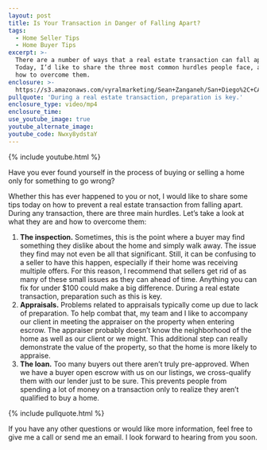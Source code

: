 ```yaml
---
layout: post
title: Is Your Transaction in Danger of Falling Apart?
tags:
  - Home Seller Tips
  - Home Buyer Tips
excerpt: >-
  There are a number of ways that a real estate transaction can fall apart.
  Today, I’d like to share the three most common hurdles people face, as well as
  how to overcome them.
enclosure: >-
  https://s3.amazonaws.com/vyralmarketing/Sean+Zanganeh/San+Diego%2C+CA+Real+Estate+Reasons+Deals+Fall+Apart.mp4
pullquote: 'During a real estate transaction, preparation is key.'
enclosure_type: video/mp4
enclosure_time:
use_youtube_image: true
youtube_alternate_image:
youtube_code: Nwxy8ydstaY
---
```



{% include youtube.html %}

Have you ever found yourself in the process of buying or selling a home only for something to go wrong?&nbsp;

Whether this has ever happened to you or not, I would like to share some tips today on how to prevent a real estate transaction from falling apart. During any transaction, there are three main hurdles. Let’s take a look at what they are and how to overcome them:

1. **The inspection.** Sometimes, this is the point where a buyer may find something they dislike about the home and simply walk away. The issue they find may not even be all that significant. Still, it can be confusing to a seller to have this happen, especially if their home was receiving multiple offers. For this reason, I recommend that sellers get rid of as many of these small issues as they can ahead of time. Anything you can fix for under $100 could make a big difference. During a real estate transaction, preparation such as this is key.&nbsp;
2. **Appraisals.** Problems related to appraisals typically come up due to lack of preparation. To help combat that, my team and I like to accompany our client in meeting the appraiser on the property when entering escrow. The appraiser probably doesn’t know the neighborhood of the home as well as our client or we might. This additional step can really demonstrate the value of the property, so that the home is more likely to appraise.&nbsp;
3. **The loan.** Too many buyers out there aren’t truly pre-approved. When we have a buyer open escrow with us on our listings, we cross-qualify them with our lender just to be sure. This prevents people from spending a lot of money on a transaction only to realize they aren’t qualified to buy a home.&nbsp;

{% include pullquote.html %}

If you have any other questions or would like more information, feel free to give me a call or send me an email. I look forward to hearing from you soon.